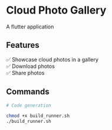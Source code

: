 # Cloud Photo Gallery

A flutter application

## Features
 :white_check_mark: Showcase cloud photos in a gallery\
 :white_check_mark: Download photos\
 :white_check_mark: Share photos

## Commands

```bash
# Code generation

chmod +x build_runner.sh
./build_runner.sh
```
